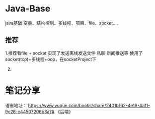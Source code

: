# Java-Base

java基础 变量、结构控制、多线程、项目、file、socket....

## 推荐

1.推荐看file + socket 实现了发送离线发送文件 私聊 新闻推送等 使用了socket(tcp)+多线程+oop，在socketProject下

2.

# 笔记分享

语雀地址： https://www.yuque.com/books/share/2401b162-4e19-4a11-9c26-c44507206b3a?# 《后端》
